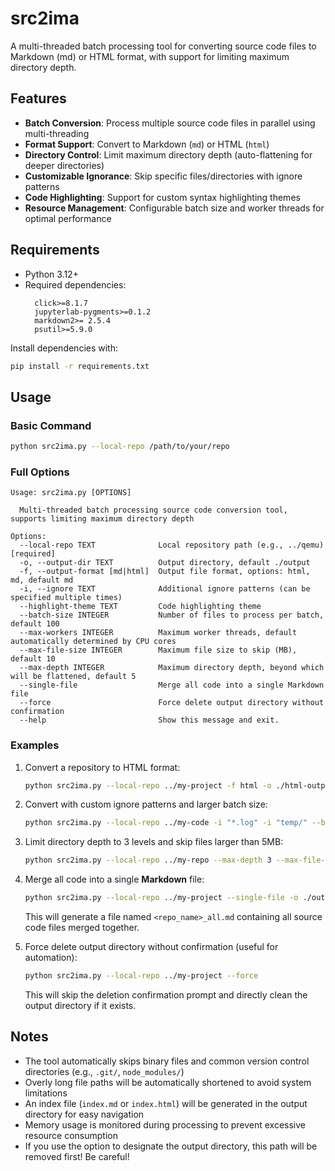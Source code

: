 # src2ima

A multi-threaded batch processing tool for converting source code files to Markdown (md) or HTML format, with support for limiting maximum directory depth.


## Features

- **Batch Conversion**: Process multiple source code files in parallel using multi-threading
- **Format Support**: Convert to Markdown (`md`) or HTML (`html`)
- **Directory Control**: Limit maximum directory depth (auto-flattening for deeper directories)
- **Customizable Ignorance**: Skip specific files/directories with ignore patterns
- **Code Highlighting**: Support for custom syntax highlighting themes
- **Resource Management**: Configurable batch size and worker threads for optimal performance


## Requirements

- Python 3.12+
- Required dependencies:
  ```
    click>=8.1.7
    jupyterlab-pygments>=0.1.2
    markdown2>= 2.5.4
    psutil>=5.9.0
  ```

Install dependencies with:
```bash
pip install -r requirements.txt
```


## Usage

### Basic Command

```bash
python src2ima.py --local-repo /path/to/your/repo
```

### Full Options

```
Usage: src2ima.py [OPTIONS]

  Multi-threaded batch processing source code conversion tool, supports limiting maximum directory depth

Options:
  --local-repo TEXT              Local repository path (e.g., ../qemu) [required]
  -o, --output-dir TEXT          Output directory, default ./output
  -f, --output-format [md|html]  Output file format, options: html, md, default md
  -i, --ignore TEXT              Additional ignore patterns (can be specified multiple times)
  --highlight-theme TEXT         Code highlighting theme
  --batch-size INTEGER           Number of files to process per batch, default 100
  --max-workers INTEGER          Maximum worker threads, default automatically determined by CPU cores
  --max-file-size INTEGER        Maximum file size to skip (MB), default 10
  --max-depth INTEGER            Maximum directory depth, beyond which will be flattened, default 5
  --single-file                  Merge all code into a single Markdown file
  --force                        Force delete output directory without confirmation
  --help                         Show this message and exit.
```


### Examples

1. Convert a repository to HTML format:
   ```bash
   python src2ima.py --local-repo ../my-project -f html -o ./html-output
   ```

2. Convert with custom ignore patterns and larger batch size:
   ```bash
   python src2ima.py --local-repo ../my-code -i "*.log" -i "temp/" --batch-size 200
   ```

3. Limit directory depth to 3 levels and skip files larger than 5MB:
   ```bash
   python src2ima.py --local-repo ../my-repo --max-depth 3 --max-file-size 5
   ```

4. Merge all code into a single **Markdown** file:
   ```bash
   python src2ima.py --local-repo ../my-project --single-file -o ./output
   ```
   This will generate a file named `<repo_name>_all.md` containing all source code files merged together.

5. Force delete output directory without confirmation (useful for automation):
   ```bash
   python src2ima.py --local-repo ../my-project --force
   ```
   This will skip the deletion confirmation prompt and directly clean the output directory if it exists.


## Notes

- The tool automatically skips binary files and common version control directories (e.g., `.git/`, `node_modules/`)
- Overly long file paths will be automatically shortened to avoid system limitations
- An index file (`index.md` or `index.html`) will be generated in the output directory for easy navigation
- Memory usage is monitored during processing to prevent excessive resource consumption
- If you use the option to designate the output directory, this path will be removed first! Be careful!